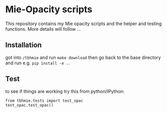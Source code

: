 # Mie-Opacity scripts

This repository contains my Mie opacity scripts and the helper and testing functions. More details will follow ...

## Installation

got into `/tbhmie` and run `make download` then go back to the base directory and run e.g. `pip install -e .`.


## Test

to see if things are working try this from python/IPython:

    from tbhmie.tests import test_opac
    test_opac.test_opac()
